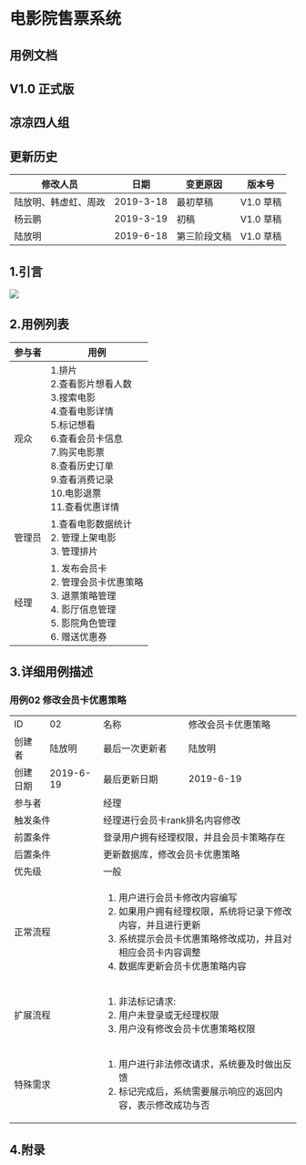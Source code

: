 # 电影院售票系统

## 用例文档

## V1.0 正式版

## 凉凉四人组

## 更新历史

| 修改人员             | 日期      | 变更原因 | 版本号    |
| -------------------- | --------- | -------- | --------- |
| 陆放明、韩虚虹、周政 | 2019-3-18 | 最初草稿 | V1.0 草稿 |
| 杨云鹏 | 2019-3-19 | 初稿 | V1.0 草稿 |
| 陆放明 | 2019-6-18 | 第三阶段文稿 | V1.0 草稿 |

## 1.引言

![](https://i.loli.net/2019/06/18/5d08b7cd2ac5378426.png)

## 2.用例列表

| 参与者 | 用例                                                         |
| ------ | ------------------------------------------------------------ |
| 观众   | 1.排片<br>2.查看影片想看人数<br>3.搜索电影<br>4.查看电影详情<br>5.标记想看<br>6.查看会员卡信息<br>7.购买电影票<br>8.查看历史订单<br>9.查看消费记录<br>10.电影退票<br>11.查看优惠详情 |
| 管理员 | 1.查看电影数据统计<br>2. 管理上架电影<br>3. 管理排片         |
| 经理   | 1. 发布会员卡<br>2. 管理会员卡优惠策略<br>3. 退票策略管理<br>4. 影厅信息管理<br>5. 影院角色管理<br>6. 赠送优惠券 |

## 3.详细用例描述

</html>

<h3>用例02 修改会员卡优惠策略</h3>
<table>
    <tr>
        <td>ID</td>
        <td>02</td>
        <td>名称</td>
        <td>修改会员卡优惠策略</td>
    </tr>
    <tr>
        <td>创建者</td>
        <td>陆放明</td>
        <td>最后一次更新者</td>
        <td>陆放明</td>
    </tr>
    <tr>
        <td>创建日期</td>
        <td>2019-6-19</td>
        <td>最后更新日期</td>
        <td>2019-6-19</td>
    </tr>
    <tr>
        <td colspan="2">参与者</td>
        <td colspan="2">经理</td>
    </tr>
    <tr>
        <td colspan="2">触发条件</td>
        <td colspan="2">经理进行会员卡rank排名内容修改</td>
    </tr>
    <tr>
        <td colspan="2">前置条件</td>
        <td colspan="2">登录用户拥有经理权限，并且会员卡策略存在</td>
    </tr>
    <tr>
        <td colspan="2">后置条件</td>
        <td colspan="2">更新数据库，修改会员卡优惠策略</td>
    </tr>
    <tr>
        <td colspan="2">优先级</td>
        <td colspan="2">一般</td>
    </tr>
    <tr>
        <td colspan="2">正常流程</td>
        <td colspan="2">
            <ol>
                <li>用户进行会员卡修改内容编写</li>
                <li>如果用户拥有经理权限，系统将记录下修改内容，并且进行更新</li>
                <li>系统提示会员卡优惠策略修改成功，并且对相应会员卡内容调整</li>
                <li>数据库更新会员卡优惠策略内容</li>
            </ol>
        </td>
    </tr>
    <tr>
        <td colspan="2">扩展流程</td>
        <td colspan="2">
            <ol>
                <li>非法标记请求:</li>
                <li>用户未登录或无经理权限</li>
                <li>用户没有修改会员卡优惠策略权限</li>
            <ol>
        </td>
    </tr>
    <tr>
        <td colspan="2">特殊需求</td>
        <td colspan="2">
        <ol>
            <li>用户进行非法修改请求，系统要及时做出反馈</li>
            <li>标记完成后，系统需要展示响应的返回内容，表示修改成功与否</li>
        </ol>
        </td>
</tr>
</table>

## 4.附录
